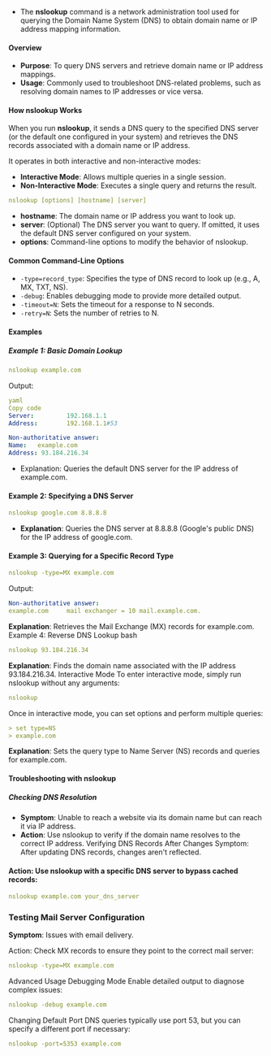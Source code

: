 - The **nslookup** command is a network administration tool used for querying the Domain Name System (DNS) to obtain domain name or IP address mapping information.

#### Overview
- **Purpose**: To query DNS servers and retrieve domain name or IP address mappings.
- **Usage**: Commonly used to troubleshoot DNS-related problems, such as resolving domain names to IP addresses or vice versa.
#### How nslookup Works
When you run **nslookup**, it sends a DNS query to the specified DNS server (or the default one configured in your system) and retrieves the DNS records associated with a domain name or IP address. 

It operates in both interactive and non-interactive modes:

- **Interactive Mode**: Allows multiple queries in a single session.
- **Non-Interactive Mode**: Executes a single query and returns the result.
```yaml
nslookup [options] [hostname] [server]
```
- **hostname**: The domain name or IP address you want to look up.
- **server**: (Optional) The DNS server you want to query. If omitted, it uses the default DNS server configured on your system.
- **options**: Command-line options to modify the behavior of nslookup.
#### Common Command-Line Options
- ```-type=record_type```: Specifies the type of DNS record to look up (e.g., A, MX, TXT, NS).
- ```-debug```: Enables debugging mode to provide more detailed output.
- ```-timeout=N```: Sets the timeout for a response to N seconds.
- ```-retry=N```: Sets the number of retries to N.
#### Examples
##### Example 1: Basic Domain Lookup
```yaml
nslookup example.com
```
Output:
```yaml
yaml
Copy code
Server:         192.168.1.1
Address:        192.168.1.1#53

Non-authoritative answer:
Name:   example.com
Address: 93.184.216.34
```
- Explanation: Queries the default DNS server for the IP address of example.com.
#### Example 2: Specifying a DNS Server
```yaml
nslookup google.com 8.8.8.8
```
- **Explanation**: Queries the DNS server at 8.8.8.8 (Google's public DNS) for the IP address of google.com.
#### Example 3: Querying for a Specific Record Type
```yaml
nslookup -type=MX example.com
```
Output:

```yaml
Non-authoritative answer:
example.com     mail exchanger = 10 mail.example.com.
```
**Explanation**: Retrieves the Mail Exchange (MX) records for example.com.
Example 4: Reverse DNS Lookup
bash
```yaml
nslookup 93.184.216.34
```
**Explanation**: Finds the domain name associated with the IP address 93.184.216.34.
Interactive Mode
To enter interactive mode, simply run nslookup without any arguments:

```yaml
nslookup
```
Once in interactive mode, you can set options and perform multiple queries:

```yaml
> set type=NS
> example.com
```
**Explanation**: Sets the query type to Name Server (NS) records and queries for example.com.
#### Troubleshooting with nslookup
##### Checking DNS Resolution
- **Symptom**: Unable to reach a website via its domain name but can reach it via IP address.
- **Action**: Use nslookup to verify if the domain name resolves to the correct IP address.
Verifying DNS Records After Changes
Symptom: After updating DNS records, changes aren't reflected.

#### Action: Use nslookup with a specific DNS server to bypass cached records:

```yaml
nslookup example.com your_dns_server
```
### Testing Mail Server Configuration
**Symptom**: Issues with email delivery.

Action: Check MX records to ensure they point to the correct mail server:

```yaml
nslookup -type=MX example.com
```
Advanced Usage
Debugging Mode
Enable detailed output to diagnose complex issues:

```yaml
nslookup -debug example.com
```
Changing Default Port
DNS queries typically use port 53, but you can specify a different port if necessary:

```yaml
nslookup -port=5353 example.com
```
